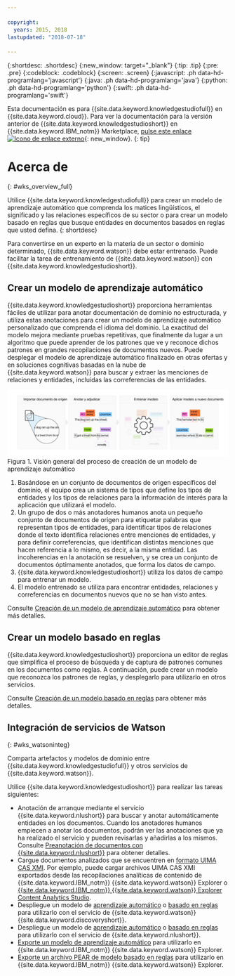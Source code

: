 ```yaml
---

copyright:
  years: 2015, 2018
lastupdated: "2018-07-18"

---
```


{:shortdesc: .shortdesc}
{:new_window: target="_blank"}
{:tip: .tip}
{:pre: .pre}
{:codeblock: .codeblock}
{:screen: .screen}
{:javascript: .ph data-hd-programlang='javascript'}
{:java: .ph data-hd-programlang='java'}
{:python: .ph data-hd-programlang='python'}
{:swift: .ph data-hd-programlang='swift'}

Esta documentación es para {{site.data.keyword.knowledgestudiofull}} en {{site.data.keyword.cloud}}. Para ver la documentación para la versión anterior de {{site.data.keyword.knowledgestudioshort}} en {{site.data.keyword.IBM_notm}} Marketplace, [pulse este enlace ![Icono de enlace externo](../../icons/launch-glyph.svg "Icono de enlace externo")](https://{DomainName}/docs/services/knowledge-studio/index.html){: new_window}.
{: tip}

# Acerca de
{: #wks_overview_full}

Utilice {{site.data.keyword.knowledgestudiofull}} para crear un modelo de aprendizaje automático que comprenda los matices lingüísticos, el significado y las relaciones específicos de su sector o para crear un modelo basado en reglas que busque entidades en documentos basados en reglas que usted defina.
{: shortdesc}

Para convertirse en un experto en la materia de un sector o dominio determinado, {{site.data.keyword.watson}} debe estar entrenado. Puede facilitar la tarea de entrenamiento de {{site.data.keyword.watson}} con {{site.data.keyword.knowledgestudioshort}}.

## Crear un modelo de aprendizaje automático

{{site.data.keyword.knowledgestudioshort}} proporciona herramientas fáciles de utilizar para anotar documentación de dominio no estructurada, y utiliza estas anotaciones para crear un modelo de aprendizaje automático personalizado que comprenda el idioma del dominio. La exactitud del modelo mejora mediante pruebas repetitivas, que finalmente da lugar a un algoritmo que puede aprender de los patrones que ve y reconoce dichos patrones en grandes recopilaciones de documentos nuevos. Puede desplegar el modelo de aprendizaje automático finalizado en otras ofertas y en soluciones cognitivas basadas en la nube de {{site.data.keyword.watson}} para buscar y extraer las menciones de relaciones y entidades, incluidas las correferencias de las entidades.

![Visión general del proceso de creación de un modelo de aprendizaje automático](images/wks-ovw-anno.svg "Muestra el proceso de creación de un modelo de aprendizaje automático que puede encontrar entidades y relaciones en documentos nuevos.") Figura 1. Visión general del proceso de creación de un modelo de aprendizaje automático

1. Basándose en un conjunto de documentos de origen específicos del dominio, el equipo crea un sistema de tipos que define los tipos de entidades y los tipos de relaciones para la información de interés para la aplicación que utilizará el modelo.
1. Un grupo de dos o más anotadores humanos anota un pequeño conjunto de documentos de origen para etiquetar palabras que representan tipos de entidades, para identificar tipos de relaciones donde el texto identifica relaciones entre menciones de entidades, y para definir correferencias, que identifican distintas menciones que hacen referencia a lo mismo, es decir, a la misma entidad. Las incoherencias en la anotación se resuelven, y se crea un conjunto de documentos óptimamente anotados, que forma los datos de campo.
1. {{site.data.keyword.knowledgestudioshort}} utiliza los datos de campo para entrenar un modelo.
1. El modelo entrenado se utiliza para encontrar entidades, relaciones y correferencias en documentos nuevos que no se han visto antes.

Consulte [Creación de un modelo de aprendizaje automático](/docs/services/watson-knowledge-studio/ml-annotator.html) para obtener más detalles.

## Crear un modelo basado en reglas

{{site.data.keyword.knowledgestudioshort}} proporciona un editor de reglas que simplifica el proceso de búsqueda y de captura de patrones comunes en los documentos como reglas. A continuación, puede crear un modelo que reconozca los patrones de reglas, y desplegarlo para utilizarlo en otros servicios.

Consulte [Creación de un modelo basado en reglas](/docs/services/watson-knowledge-studio/rule-annotator.html) para obtener más detalles.

## Integración de servicios de Watson
{: #wks_watsoninteg}

Comparta artefactos y modelos de dominio entre {{site.data.keyword.knowledgestudiofull}} y otros servicios de {{site.data.keyword.watson}}.

Utilice {{site.data.keyword.knowledgestudioshort}} para realizar las tareas siguientes:

- Anotación de arranque mediante el servicio {{site.data.keyword.nlushort}} para buscar y anotar automáticamente entidades en los documentos. Cuando los anotadores humanos empiecen a anotar los documentos, podrán ver las anotaciones que ya ha realizado el servicio y pueden revisarlas y añadirlas a los mismos. Consulte [Preanotación de documentos con {{site.data.keyword.nlushort}}](/docs/services/watson-knowledge-studio/preannotation.html#wks_preannotnlu) para obtener detalles.
- Cargue documentos analizados que se encuentren en [formato UIMA CAS XMI](/docs/services/watson-knowledge-studio/preannotation.html#wks_uimaweximport). Por ejemplo, puede cargar archivos UIMA CAS XMI exportados desde las recopilaciones analíticas de contenido de {{site.data.keyword.IBM_notm}} {{site.data.keyword.watson}} Explorer o [{{site.data.keyword.IBM_notm}} {{site.data.keyword.watson}} Explorer Content Analytics Studio](/docs/services/watson-knowledge-studio/preannotation.html#wks_uimawexstudio).
- Despliegue un modelo de [aprendizaje automático](/docs/services/watson-knowledge-studio/publish-ml.html#wks_madiscovery) o [basado en reglas](/docs/services/watson-knowledge-studio/rule-annotator-model-use.html#wks_rule_discovery) para utilizarlo con el servicio de {{site.data.keyword.watson}} {{site.data.keyword.discoveryshort}}.
- Despliegue un modelo de [aprendizaje automático](/docs/services/watson-knowledge-studio/publish-ml.html#wks_manlu) o [basado en reglas](/docs/services/watson-knowledge-studio/rule-annotator-model-use.html#wks_rule_nlu) para utilizarlo con el servicio de {{site.data.keyword.nlushort}}.
- [Exporte un modelo de aprendizaje automático](/docs/services/watson-knowledge-studio/publish-ml.html#wks_maexport) para utilizarlo en {{site.data.keyword.IBM_notm}} {{site.data.keyword.watson}} Explorer.
- [Exporte un archivo PEAR de modelo basado en reglas](/docs/services/watson-knowledge-studio/rule-annotator-model-use.html#wks_rule_export) para utilizarlo en {{site.data.keyword.IBM_notm}} {{site.data.keyword.watson}} Explorer.

